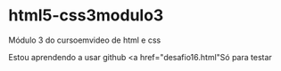 # html5-css3modulo3
Módulo 3 do cursoemvideo de html e css

Estou aprendendo a usar github <a href="desafio16.html"Só para testar</a>
